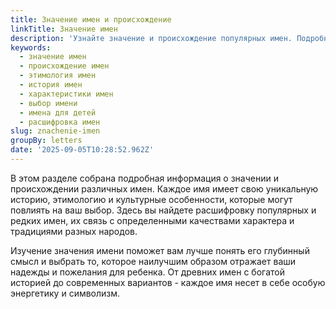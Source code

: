 ```yaml
---
title: Значение имен и происхождение
linkTitle: Значение имен
description: 'Узнайте значение и происхождение популярных имен. Подробная информация об этимологии, истории и характеристиках различных имен для детей.'
keywords:
  - значение имен
  - происхождение имен
  - этимология имен
  - история имен
  - характеристики имен
  - выбор имени
  - имена для детей
  - расшифровка имен
slug: znachenie-imen
groupBy: letters
date: '2025-09-05T10:28:52.962Z'
---
```


В этом разделе собрана подробная информация о значении и происхождении различных имен. Каждое имя имеет свою уникальную историю, этимологию и культурные особенности, которые могут повлиять на ваш выбор. Здесь вы найдете расшифровку популярных и редких имен, их связь с определенными качествами характера и традициями разных народов.

Изучение значения имени поможет вам лучше понять его глубинный смысл и выбрать то, которое наилучшим образом отражает ваши надежды и пожелания для ребенка. От древних имен с богатой историей до современных вариантов - каждое имя несет в себе особую энергетику и символизм.
